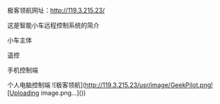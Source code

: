 极客领航网址：http://119.3.215.23/

这是智能小车远程控制系统的简介

小车主体

遥控

手机控制端

个人电脑控制端
![极客领航](http://119.3.215.23/usr/image/GeekPilot.png![Uploading image.png…]())
